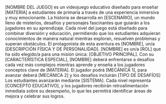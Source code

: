 [NOMBRE DEL JUEGO] es un videojuego educativo diseñado para enseñar [MATERIA]
a estudiantes de primaria a través de una experiencia inmersiva y muy emocionante.
La historia se desarrolla en [ESCENARIO], un mundo lleno de misterios, desafíos y
personajes fascinantes que guiarán a los jugadores en su aprendizaje. Cada nivel del
juego está diseñado para combinar diversión y educación, permitiendo que los
estudiantes adquieran conocimientos de manera natural mientras exploran,
resuelven problemas y superan obstáculos.
El protagonista de esta aventura es [NOMBRE], un/a [DESCRIPCIÓN FÍSICA Y DE
PERSONALIDAD]. [NOMBRE] es un/a [ROL] que ha sido elegido/a para una misión
única: [OBJETIVO PRINCIPAL]. Con su [CARACTERÍSTICA ESPECIAL], [NOMBRE]
deberá enfrentarse a desafíos cada vez más complejos mientras aprende y enseña a
los jugadores conceptos clave de [MATERIA].
El jugador podrá [MECÁNICA 1], para avanzar deberá [MECÁNICA 2] y los desafíos
incluirán [TIPO DE DESAFÍOS]
Los estudiantes avanzarán mediante [SISTEMA]. Cada nivel representa [CONCEPTO
EDUCATIVO], y los jugadores recibirán retroalimentación inmediata sobre su
desempeño, lo que les permitirá identificar áreas de mejora y celebrar sus logros.